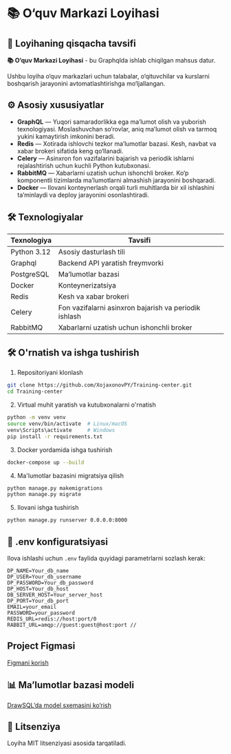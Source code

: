 # 📚 O‘quv Markazi Loyihasi

## 📌 Loyihaning qisqacha tavsifi

**📚 O‘quv Markazi Loyihasi** - bu Graphqlda ishlab chiqilgan mahsus datur. 

Ushbu loyiha o‘quv markazlari uchun talabalar, o‘qituvchilar va kurslarni boshqarish jarayonini avtomatlashtirishga mo‘ljallangan.

## ⚙️ Asosiy xususiyatlar

- **GraphQL** — Yuqori samaradorlikka ega ma’lumot olish va yuborish texnologiyasi. Moslashuvchan so‘rovlar, aniq ma’lumot olish va tarmoq yukini kamaytirish imkonini beradi.
- **Redis** — Xotirada ishlovchi tezkor ma’lumotlar bazasi. Kesh, navbat va xabar brokeri sifatida keng qo‘llanadi.
- **Celery** — Asinxron fon vazifalarini bajarish va periodik ishlarni rejalashtirish uchun kuchli Python kutubxonasi.
- **RabbitMQ** — Xabarlarni uzatish uchun ishonchli broker. Ko‘p komponentli tizimlarda ma’lumotlarni almashish jarayonini boshqaradi.
- **Docker** — Ilovani konteynerlash orqali turli muhitlarda bir xil ishlashini ta’minlaydi va deploy jarayonini osonlashtiradi.

## 🛠 Texnologiyalar

| Texnologiya | Tavsifi                                                |
|-------------|--------------------------------------------------------|
| Python 3.12 | Asosiy dasturlash tili                                 |
| Graphql     | Backend API yaratish freymvorki                        |
| PostgreSQL  | Ma’lumotlar bazasi                                     |
| Docker      | Konteynerizatsiya                                      |
| Redis       | Kesh va xabar brokeri                                  |
| Celery      | Fon vazifalarni asinxron bajarish va periodik ishlash  |
| RabbitMQ    | Xabarlarni uzatish uchun ishonchli broker              |

## 🛠️ O'rnatish va ishga tushirish

1. Repositoriyani klonlash

```bash
git clone https://github.com/XojaxonovPY/Training-center.git
cd Training-center
```

2. Virtual muhit yaratish va kutubxonalarni o'rnatish

```bash
python -m venv venv
source venv/bin/activate  # Linux/macOS
venv\Scripts\activate     # Windows
pip install -r requirements.txt
```

3. Docker yordamida ishga tushirish

```bash
docker-compose up --build
```

4. Ma'lumotlar bazasini migratsiya qilish

```bash
python manage.py makemigrations
python manage.py migrate
```

5. Ilovani ishga tushirish

```bash
python manage.py runserver 0.0.0.0:8000
```

## 🔧 .env konfiguratsiyasi

Ilova ishlashi uchun `.env` faylida quyidagi parametrlarni sozlash kerak:

```env
DP_NAME=Your_db_name
DP_USER=Your_db_username
DP_PASSWORD=Your_db_password
DP_HOST=Your_db_host
DB_SERVER_HOST=Your_server_host
DP_PORT=Your_db_port
EMAIL=your_email
PASSWORD=your_password
REDIS_URL=redis://host:port/0
RABBIT_URL=amqp://guest:guest@host:port //
```

## Project Figmasi

[Figmani korish](https://www.figma.com/design/HCfpAZkN9J6wEDDyT7qabw/Untitled--Copy-?node-id=0-1&p=f)

## 📊 Ma’lumotlar bazasi modeli

[DrawSQL’da model sxemasini ko‘rish](https://drawsql.app/teams/gayrat-1/diagrams/oquv-markazi)

## 📄 Litsenziya

Loyiha MIT litsenziyasi asosida tarqatiladi.

